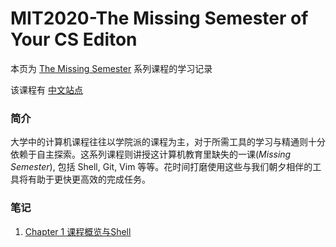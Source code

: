 # MIT2020-The Missing Semester of Your CS Editon
本页为 [The Missing Semester](https://missing.csail.mit.edu/) 系列课程的学习记录

该课程有 [中文站点](https://missing-semester-cn.github.io/)
### 简介
大学中的计算机课程往往以学院派的课程为主，对于所需工具的学习与精通则十分依赖于自主探索。这系列课程则讲授这计算机教育里缺失的一课(_Missing Semester_), 包括 Shell, Git, Vim 等等。花时间打磨使用这些与我们朝夕相伴的工具将有助于更快更高效的完成任务。
### 笔记
1. [Chapter 1 课程概览与Shell](./Shell.md)
